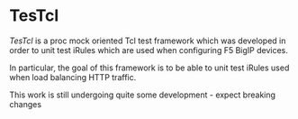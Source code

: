 # TesTcl

_TesTcl_ is a proc mock oriented Tcl test framework which was developed in order to unit test iRules which are used when configuring F5 BigIP devices. 

In particular, the goal of this framework is to be able to unit test iRules used when load balancing HTTP traffic.

This work is still undergoing quite some development - expect breaking changes
